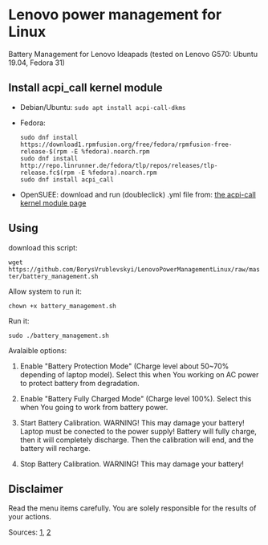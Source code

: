 # Lenovo power management for Linux

Battery Management for Lenovo Ideapads (tested on Lenovo G570: Ubuntu 19.04, Fedora 31)

## Install acpi_call kernel module

* Debian/Ubuntu: `sudo apt install acpi-call-dkms`

* Fedora:

    ```
    sudo dnf install https://download1.rpmfusion.org/free/fedora/rpmfusion-free-release-$(rpm -E %fedora).noarch.rpm
    sudo dnf install http://repo.linrunner.de/fedora/tlp/repos/releases/tlp-release.fc$(rpm -E %fedora).noarch.rpm
    sudo dnf install acpi_call
    ```

* OpenSUEE: download and run (doubleclick) .yml file from: [the acpi-call kernel module page](https://software.opensuse.org/package/acpi_call)

## Using

download this script:

`wget https://github.com/BorysVrublevskyi/LenovoPowerManagementLinux/raw/master/battery_management.sh`

Allow system to run it:

`chown +x battery_management.sh`

Run it:

`sudo ./battery_management.sh`

Avalaible options:

1. Enable "Battery Protection Mode" (Charge level about 50~70% depending of laptop model).
Select this when You working on AC power to protect battery from degradation.

2. Enable "Battery Fully Charged Mode" (Charge level 100%).
Select this when You going to work from battery power.

3. Start Battery Calibration. WARNING! This may damage your battery!
Laptop must be conected to the power supply!
Battery will fully charge, then it will completely discharge.
Then the calibration will end, and the battery will recharge.

4. Stop Battery Calibration. WARNING! This may damage your battery!

## Disclaimer

Read the menu items carefully. You are solely responsible for the results of your actions.

Sources: [1](https://www.linux.org.ru/forum/general/10574293?cid=11356142), [2](https://github.com/Sudokamikaze/LenovoBatteryLinux)